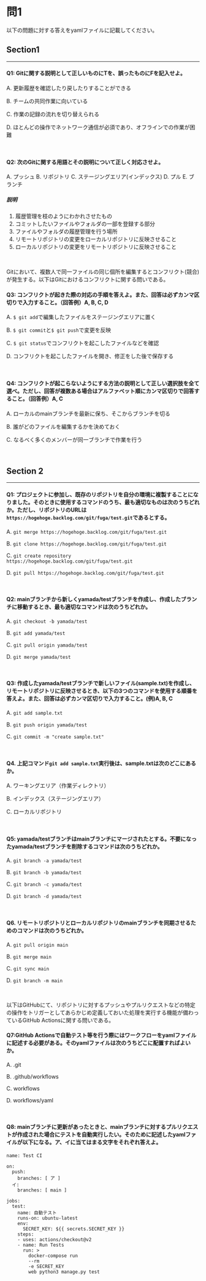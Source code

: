 # 問1

以下の問題に対する答えをyamlファイルに記載してください。

## Section1

---

#### Q1: Gitに関する説明として正しいものにTを、誤ったものにFを記入せよ。

A. 更新履歴を確認したり戻したりすることができる

B. チームの共同作業に向いている

C. 作業の記録の流れを切り替えられる

D. ほとんどの操作でネットワーク通信が必須であり、オフラインでの作業が困難

<br>

#### Q2: 次のGitに関する用語とその説明について正しく対応させよ。

A. プッシュ
B. リポジトリ
C. ステージングエリア(インデックス)
D. プル
E. ブランチ

##### 説明
1. 履歴管理を枝のようにわかれさせたもの
2. コミットしたいファイルやフォルダの一部を登録する部分
3. ファイルやフォルダの履歴管理を行う場所
4. リモートリポジトリの変更をローカルリポジトリに反映させること
5. ローカルリポジトリの変更をリモートリポジトリに反映させること

<br>

Gitにおいて、複数人で同一ファイルの同じ個所を編集するとコンフリクト(競合)が発生する。以下はGitにおけるコンフリクトに関する問いである。

#### Q3: コンフリクトが起きた際の対応の手順を答えよ。また、回答は必ずカンマ区切りで入力すること。（回答例）A, B, C, D 

A. `$ git add`で編集したファイルをステージングエリアに置く

B. `$ git commit`と`$ git push`で変更を反映

C. `$ git status`でコンフリクトを起こしたファイルなどを確認

D. コンフリクトを起こしたファイルを開き、修正をした後で保存する

<br>

#### Q4: コンフリクトが起こらないようにする方法の説明として正しい選択肢を全て選べ。ただし、回答が複数ある場合はアルファベット順にカンマ区切りで回答すること。（回答例）A, C

A. ローカルのmainブランチを最新に保ち、そこからブランチを切る

B. 誰がどのファイルを編集するかを決めておく

C. なるべく多くのメンバーが同一ブランチで作業を行う

<br>

## Section 2

---

#### Q1: プロジェクトに参加し、既存のリポジトリを自分の環境に複製することになりました。そのときに使用するコマンドのうち、最も適切なものは次のうちどれか。ただし、リポジトリのURLは`https://hogehoge.backlog.com/git/fuga/test.git`であるとする。

A. `git merge https://hogehoge.backlog.com/git/fuga/test.git`

B. `git clone https://hogehoge.backlog.com/git/fuga/test.git`

C. `git create repository https://hogehoge.backlog.com/git/fuga/test.git`

D. `git pull https://hogehoge.backlog.com/git/fuga/test.git`

<br>

#### Q2: mainブランチから新しくyamada/testブランチを作成し、作成したブランチに移動するとき、最も適切なコマンドは次のうちどれか。

A. `git checkout -b yamada/test`

B. `git add yamada/test`

C. `git pull origin yamada/test`

D. `git merge yamada/test`

<br>

#### Q3: 作成したyamada/testブランチで新しいファイル(sample.txt)を作成し、リモートリポジトリに反映させるとき、以下の3つのコマンドを使用する順番を答えよ。また、回答は必ずカンマ区切りで入力すること。(例)A, B, C

A. `git add sample.txt`

B. `git push origin yamada/test`

C. `git commit -m "create sample.txt"`

<br>

#### Q4. 上記コマンド`git add sample.txt`実行後は、sample.txtは次のどこにあるか。

A. ワーキングエリア（作業ディレクトリ）

B. インデックス（ステージングエリア）

C. ローカルリポジトリ

<br>

#### Q5: yamada/testブランチはmainブランチにマージされたとする。不要になったyamada/testブランチを削除するコマンドは次のうちどれか。

A. `git branch -a yamada/test`

B. `git branch -b yamada/test`

C. `git branch -c yamada/test`

D. `git branch -d yamada/test`

<br>

#### Q6. リモートリポジトリとローカルリポジトリのmainブランチを同期させるためのコマンドは次のうちどれか。

A. `git pull origin main`

B. `git merge main`

C. `git sync main`

D. `git branch -m main`

<br>

以下はGitHubにて、リポジトリに対するプッシュやプルリクエストなどの特定の操作をトリガーとしてあらかじめ定義しておいた処理を実行する機能が備わっているGitHub Actionsに関する問いである。

#### Q7:GitHub Actionsで自動テスト等を行う際にはワークフローをyamlファイルに記述する必要がある。そのyamlファイルは次のうちどこに配置すればよいか。

A. .git

B. .github/workflows

C. workflows

D. workflows/yaml

<br>

#### Q8: mainブランチに更新があったときと、mainブランチに対するプルリクエストが作成された場合にテストを自動実行したい。そのために記述したyamlファイルが以下になる。ア、イに当てはまる文字をそれぞれ答えよ。

```
name: Test CI

on:
  push:
    branches: [ ア ]
  イ:
    branches: [ main ]

jobs:
  test:
    name: 自動テスト
    runs-on: ubuntu-latest
    env:
      SECRET_KEY: ${{ secrets.SECRET_KEY }}
    steps:
    - uses: actions/checkout@v2
    - name: Run Tests
      run: >
        docker-compose run
        --rm
        -e SECRET_KEY
        web python3 manage.py test
```
